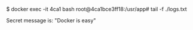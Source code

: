 $ docker exec -it 4ca1 bash
  root@4ca1bce3ff18:/usr/app# tail -f ./logs.txt  
  
  Secret message is:
  "Docker is easy"